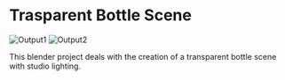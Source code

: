 # Trasparent Bottle Scene

![Output1](https://raw.githubusercontent.com/Emperor2004/Blender/blob/main/Transparent%20Bottle%20Scene/output.png)
![Output2](https://raw.githubusercontent.com/Emperor2004/Blender/blob/main/Transparent%20Bottle%20Scene/output(1).png)

This blender project deals with the creation of a transparent bottle scene with studio lighting.
